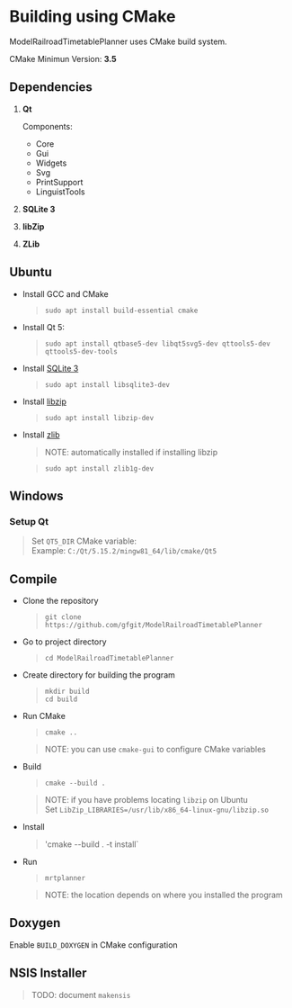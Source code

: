 # Building using CMake

ModelRailroadTimetablePlanner uses CMake build system.

CMake Minimun Version: **3.5**


## Dependencies

1. **Qt**

    Components:
    - Core
    - Gui
    - Widgets
    - Svg
    - PrintSupport
    - LinguistTools

2. **SQLite 3**

3. **libZip**

4. **ZLib**


## Ubuntu

- Install GCC and CMake
  >`sudo apt install build-essential cmake`

- Install Qt 5:
  >`sudo apt install qtbase5-dev libqt5svg5-dev qttools5-dev qttools5-dev-tools`
    
- Install [SQLite 3](https://sqlite.org/index.html)
  >`sudo apt install libsqlite3-dev`

- Install [libzip](https://libzip.org)
  >`sudo apt install libzip-dev`

- Install [zlib](https://www.zlib.net)
  > NOTE: automatically installed if installing libzip
  
  >`sudo apt install zlib1g-dev`


## Windows

### Setup Qt
> Set `QT5_DIR` CMake variable:  
> Example: `C:/Qt/5.15.2/mingw81_64/lib/cmake/Qt5`


## Compile

- Clone the repository
  > `git clone https://github.com/gfgit/ModelRailroadTimetablePlanner`

- Go to project directory
  > `cd ModelRailroadTimetablePlanner`

- Create directory for building the program
  > `mkdir build`  
  > `cd build`

- Run CMake
  > `cmake ..`

  > NOTE: you can use `cmake-gui` to configure CMake variables

- Build
  > `cmake --build .`

  > NOTE: if you have problems locating `libzip` on Ubuntu  
  >       Set `LibZip_LIBRARIES=/usr/lib/x86_64-linux-gnu/libzip.so`

- Install
  > 'cmake --build . -t install`

- Run
  > `mrtplanner`
  
  > NOTE: the location depends on where you installed the program

## Doxygen

Enable `BUILD_DOXYGEN` in CMake configuration


## NSIS Installer

> TODO: document `makensis`
